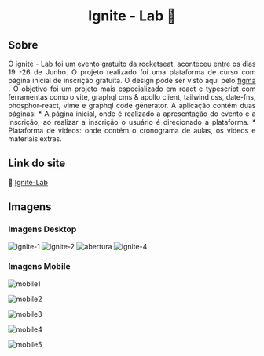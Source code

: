 <!-- TITLE -->
 <h1 align="center" id="top"> Ignite - Lab 🚀</h1>

<!-- SOBRE -->
<h2 id="sobre"> Sobre </h2>
<p align="justify">
 O ignite - Lab foi um evento gratuito da rocketseat, aconteceu entre os dias 19 -26 de Junho. O projeto realizado foi uma plataforma de curso com página inicial de inscrição gratuita. O design pode ser visto aqui pelo <a href="https://www.figma.com/file/12TcMzv0z2Tl5Yqo0Uyisd/Plataforma-de-evento---Ignite-Lab-(Community)?node-id=0%3A19" target="_blank">figma </a>. O objetivo foi um projeto mais especializado em react e typescript com ferramentas como o vite, graphql cms & apollo client, tailwind css, date-fns, phosphor-react, vime e graphql code generator.
A aplicação contém duas páginas: 
 * A página inicial, onde é realizado a apresentação do evento e a inscrição, ao realizar a inscrição o usuário é direcionado a plataforma.
 * Plataforma de videos: onde contém o cronograma de aulas, os videos e materiais extras.

<h2 id="site"> Link do site </h2>
<p>🔗 <a href="https://ignite-lab-two-chi.vercel.app/" target="_blank"> Ignite-Lab </a>  </p>



<h2 id="imagens"> Imagens</h2>

<h3>Imagens Desktop </h3>

![ignite-1](https://user-images.githubusercontent.com/83131771/175818835-7dcfd946-eebe-4174-884f-47268138b4df.png)
![ignite-2](https://user-images.githubusercontent.com/83131771/175817878-dc45a2ae-9b54-4069-a7da-b574bcad26fa.png)
![abertura](https://user-images.githubusercontent.com/83131771/175818829-5362eb96-f036-43e8-bf0e-164ca2921b2c.png)
![ignite-4](https://user-images.githubusercontent.com/83131771/175817881-39b243bc-2d7b-4cf0-9cad-7f6a1b077cb0.png)

<h3>Imagens Mobile </h3>

![mobile1](https://user-images.githubusercontent.com/83131771/175818226-d41b2178-5bb3-4941-accc-4d8cb1e62b85.png)

![mobile2](https://user-images.githubusercontent.com/83131771/175818227-71eadf84-4370-4490-b687-c7555d982359.png)

![mobile3](https://user-images.githubusercontent.com/83131771/175818228-2bf93b26-ea9f-40bf-b985-51a3ea6bb5cd.png)

![mobile4](https://user-images.githubusercontent.com/83131771/175818282-c4cfdb33-2318-45b9-a418-3696ebdcd3e0.png)


![mobile5](https://user-images.githubusercontent.com/83131771/175818229-91359fc7-c872-4f6e-9b0d-ab12d25d26cf.png)

